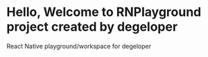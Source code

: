# Hello, Welcome to RNPlayground project created by degeloper
React Native playground/workspace for degeloper
